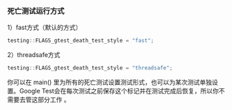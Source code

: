 ### 死亡测试运行方式

1）fast方式（默认的方式）

```cpp
testing::FLAGS_gtest_death_test_style = "fast";
```

2）threadsafe方式

```cpp
testing::FLAGS_gtest_death_test_style = "threadsafe";
```

你可以在 main() 里为所有的死亡测试设置测试形式，也可以为某次测试单独设置。Google Test会在每次测试之前保存这个标记并在测试完成后恢复，所以你不需要去管这部分工作 。
